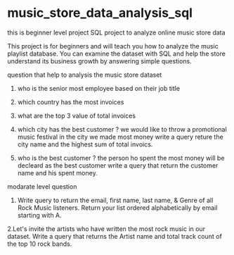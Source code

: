 # music_store_data_analysis_sql
this is  beginner level project
SQL project to analyze online music store data

This project is for beginners and will teach you how to analyze the music playlist database. You can examine the dataset with SQL and help the store understand its business growth by answering simple questions.

question that help to analysis the music store dataset

1. who is the senior most employee based on their job title

2. which country has the most invoices

3. what are the top 3 value of total invoices

4. which city has the best customer ? we would like to throw a promotional music festival in the city we made most money write a query reture the city name and the highest sum of total invoics.

5. who is the best customer ? the person ho spent the most money will be decleard as the best customer write a query that return the customer name and his spent money.

modarate level question   

1. Write query to return the email, first name, last name, & Genre of all Rock Music listeners. Return your list ordered alphabetically by email starting with A.

2.Let's invite the artists who have written the most rock music in our dataset.  Write a query that returns the Artist name and total track count of the top 10 rock bands.
